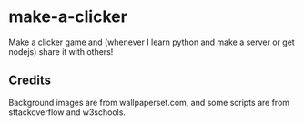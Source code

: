 # make-a-clicker
Make a clicker game and (whenever I learn python and make a server or get nodejs) share it with others!

## Credits

Background images are from wallpaperset.com, and some scripts are from sttackoverflow and w3schools.